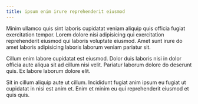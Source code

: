 ```yaml
---
title: ipsum enim irure reprehenderit eiusmod
---
```


Minim ullamco quis sint laboris cupidatat veniam aliquip quis officia fugiat exercitation tempor. Lorem dolore nisi adipisicing qui exercitation reprehenderit eiusmod qui laboris voluptate eiusmod. Amet sunt irure do amet laboris adipisicing laboris laborum veniam pariatur sit.

Cillum enim labore cupidatat est eiusmod. Dolor duis laboris nisi in dolor officia aute aliqua sit ad cillum nisi velit. Pariatur laborum dolore do deserunt quis. Ex labore laborum dolore elit.

Sit in cillum aliquip aute ut cillum. Incididunt fugiat anim ipsum eu fugiat ut cupidatat in nisi est anim et. Enim et minim eu qui reprehenderit eiusmod et quis quis.